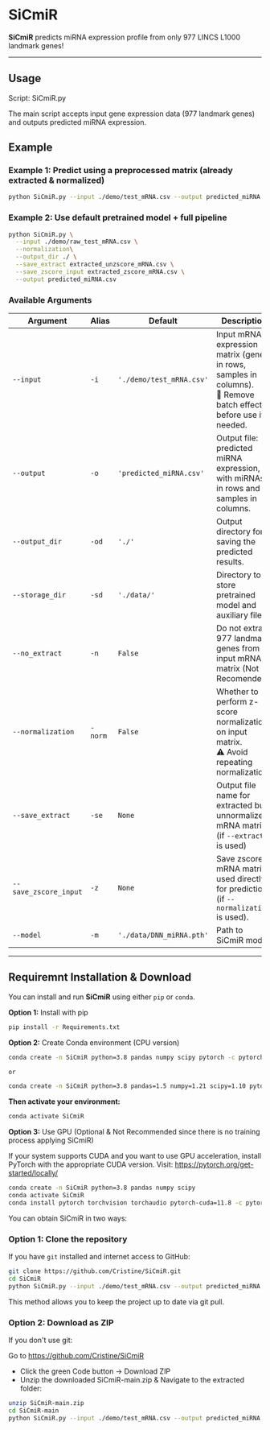 # SiCmiR
**SiCmiR** predicts miRNA expression profile from only 977 LINCS L1000 landmark genes!

---

## Usage
Script: SiCmiR.py

The main script accepts input gene expression data (977 landmark genes) and outputs predicted miRNA expression.

## Example

### Example 1: Predict using a preprocessed matrix (already extracted & normalized)
```bash
python SiCmiR.py --input ./demo/test_mRNA.csv --output predicted_miRNA.csv
```
### Example 2: Use default pretrained model + full pipeline
```bash
python SiCmiR.py \
  --input ./demo/raw_test_mRNA.csv \
  --normalization\
  --output_dir ./ \
  --save_extract extracted_unzscore_mRNA.csv \
  --save_zscore_input extracted_zscore_mRNA.csv \
  --output predicted_miRNA.csv
```

### Available Arguments
| Argument           | Alias       | Default                          | Description |
|--------------------|-------------|----------------------------------|-------------|
| `--input`          | `-i`        | `'./demo/test_mRNA.csv'`      | Input mRNA expression matrix (genes in rows, samples in columns).<br>📌 Remove batch effects before use if needed. |
| `--output`         | `-o`        | `'predicted_miRNA.csv'`          | Output file: predicted miRNA expression, with miRNAs in rows and samples in columns. |
| `--output_dir`     | `-od`       | `'./'`                            | Output directory for saving the predicted results. |
| `--storage_dir`    | `-sd`       | `'./data/'`                       | Directory to store pretrained model and auxiliary files. |
| `--no_extract`     | `-n`        | `False`                           | Do not extract 977 landmark genes from input mRNA matrix (Not Recomended). |
| `--normalization`  | `-norm `    | `False`                           | Whether to perform z-score normalization on input matrix.<br>⚠️ Avoid repeating normalization. |
| `--save_extract`   | `-se`       | `None`                            | Output file name for extracted but unnormalized mRNA matrix (if `--extract` is used) |
| `--save_zscore_input` | `-z`     | `None`                            | Save zscored mRNA matrix used directly for prediction (if `--normalization` is used). |
| `--model`          | `-m`        | `'./data/DNN_miRNA.pth'`          | Path to SiCmiR model. |


---
## Requiremnt Installation &  Download

You can install and run **SiCmiR** using either `pip` or `conda`.

**Option 1:**  Install with pip
```bash
pip install -r Requirements.txt
```
**Option 2:** Create Conda environment (CPU version)
```bash
conda create -n SiCmiR python=3.8 pandas numpy scipy pytorch -c pytorch -y

or

conda create -n SiCmiR python=3.8 pandas=1.5 numpy=1.21 scipy=1.10 pytorch=2.0 -c pytorch -y
```

**Then activate your environment:**
```bash
conda activate SiCmiR
```
**Option 3:** Use GPU (Optional & Not Recommended since there is no training process applying SiCmiR)

If your system supports CUDA and you want to use GPU acceleration, install PyTorch with the appropriate CUDA version. Visit:
https://pytorch.org/get-started/locally/

```bash
conda create -n SiCmiR python=3.8 pandas numpy scipy
conda activate SiCmiR
conda install pytorch torchvision torchaudio pytorch-cuda=11.8 -c pytorch -c nvidia
```
You can obtain SiCmiR in two ways:

### Option 1: Clone the repository

If you have `git` installed and internet access to GitHub:

```bash
git clone https://github.com/Cristine/SiCmiR.git
cd SiCmiR
python SiCmiR.py --input ./demo/test_mRNA.csv --output predicted_miRNA.csv
```
This method allows you to keep the project up to date via git pull.

### Option 2: Download as ZIP

If you don't use git:

Go to https://github.com/Cristine/SiCmiR

- Click the green Code button → Download ZIP
- Unzip the downloaded SiCmiR-main.zip & Navigate to the extracted folder:
```bash
unzip SiCmiR-main.zip
cd SiCmiR-main
python SiCmiR.py --input ./demo/test_mRNA.csv --output predicted_miRNA.csv
```




